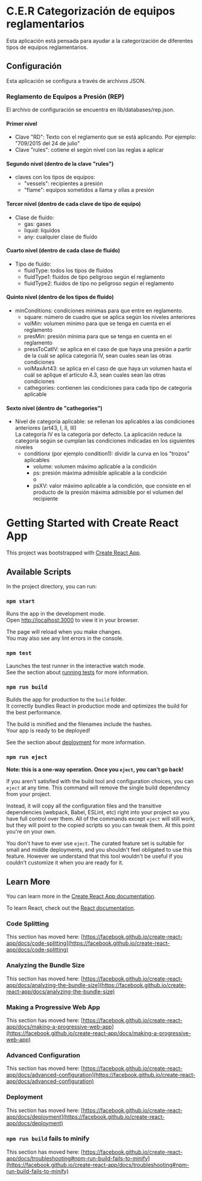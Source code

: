 # C.E.R Categorización de equipos reglamentarios

Esta aplicación está pensada para ayudar a la categorización de diferentes tipos de equipos reglamentarios.

## Configuración

Esta aplicación se configura a través de archivos JSON.

### Reglamento de Equipos a Presión (REP)

El archivo de configuración se encuentra en lib/databases/rep.json.

#### Primer nivel

- Clave "RD": Texto con el reglamento que se está aplicando. Por ejemplo: "709/2015 del 24 de julio"
- Clave "rules": cotiene el según nivel con las reglas a aplicar

#### Segundo nivel (dentro de la clave "rules")

- claves con los tipos de equipos:
  - "vessels": recipientes a presión
  - "flame": equipos sometidos a llama y ollas a presión

#### Tercer nivel (dentro de cada clave de tipo de equipo)

- Clase de fluído:
  - gas: gases
  - liquid: líquidos
  - any: cualquier clase de fluído

#### Cuarto nivel (dentro de cada clase de fluído)

- Tipo de fluído:
  - fluidType: todos los tipos de fluídos
  - fluidType1: fluidos de tipo peligroso según el reglamento
  - fluidType2: fluidos de tipo no peligroso según el reglamento

#### Quinto nivel (dentro de los tipos de fluído)

- minConditions: condiciones mínimas para que entre en reglamento.
  - square: número de cuadro que se aplica según los niveles anteriores
  - volMin: volumen mínimo para que se tenga en cuenta en el reglamento
  - presMin: presión mínima para que se tenga en cuenta en el reglamento
  - pressToCatIV: se aplica en el caso de que haya una presión a partir de la cuál se aplica categoría IV, sean cuales sean las otras condiciones
  - volMaxArt43: se aplica en el caso de que haya un volumen hasta el cuál se aplique el artículo 4.3, sean cuales sean las otras condiciones
  - cathegories: contienen las condiciones para cada tipo de categoría aplicable

#### Sexto nivel (dentro de "cathegories")

- Nivel de categoría aplicable: se rellenan los aplicables a las condiciones anteriores (art43, I, II, III)  
  La categoría IV es la categoría por defecto. La aplicación reduce la categoría según se cumplan las condiciones indicadas en los siguientes niveles
  - condition*x* (por ejemplo condition1): dividir la curva en los "trozos" aplicables
    - volume: volumen máximo aplicable a la condición
    - ps: presión máxima admisible aplicable a la condición  
      o
    - psXV: valor máximo aplicable a la condición, que consiste en el producto de la presión máxima admisible por el volumen del recipiente

# Getting Started with Create React App

This project was bootstrapped with [Create React App](https://github.com/facebook/create-react-app).

## Available Scripts

In the project directory, you can run:

### `npm start`

Runs the app in the development mode.\
Open [http://localhost:3000](http://localhost:3000) to view it in your browser.

The page will reload when you make changes.\
You may also see any lint errors in the console.

### `npm test`

Launches the test runner in the interactive watch mode.\
See the section about [running tests](https://facebook.github.io/create-react-app/docs/running-tests) for more information.

### `npm run build`

Builds the app for production to the `build` folder.\
It correctly bundles React in production mode and optimizes the build for the best performance.

The build is minified and the filenames include the hashes.\
Your app is ready to be deployed!

See the section about [deployment](https://facebook.github.io/create-react-app/docs/deployment) for more information.

### `npm run eject`

**Note: this is a one-way operation. Once you `eject`, you can't go back!**

If you aren't satisfied with the build tool and configuration choices, you can `eject` at any time. This command will remove the single build dependency from your project.

Instead, it will copy all the configuration files and the transitive dependencies (webpack, Babel, ESLint, etc) right into your project so you have full control over them. All of the commands except `eject` will still work, but they will point to the copied scripts so you can tweak them. At this point you're on your own.

You don't have to ever use `eject`. The curated feature set is suitable for small and middle deployments, and you shouldn't feel obligated to use this feature. However we understand that this tool wouldn't be useful if you couldn't customize it when you are ready for it.

## Learn More

You can learn more in the [Create React App documentation](https://facebook.github.io/create-react-app/docs/getting-started).

To learn React, check out the [React documentation](https://reactjs.org/).

### Code Splitting

This section has moved here: [https://facebook.github.io/create-react-app/docs/code-splitting](https://facebook.github.io/create-react-app/docs/code-splitting)

### Analyzing the Bundle Size

This section has moved here: [https://facebook.github.io/create-react-app/docs/analyzing-the-bundle-size](https://facebook.github.io/create-react-app/docs/analyzing-the-bundle-size)

### Making a Progressive Web App

This section has moved here: [https://facebook.github.io/create-react-app/docs/making-a-progressive-web-app](https://facebook.github.io/create-react-app/docs/making-a-progressive-web-app)

### Advanced Configuration

This section has moved here: [https://facebook.github.io/create-react-app/docs/advanced-configuration](https://facebook.github.io/create-react-app/docs/advanced-configuration)

### Deployment

This section has moved here: [https://facebook.github.io/create-react-app/docs/deployment](https://facebook.github.io/create-react-app/docs/deployment)

### `npm run build` fails to minify

This section has moved here: [https://facebook.github.io/create-react-app/docs/troubleshooting#npm-run-build-fails-to-minify](https://facebook.github.io/create-react-app/docs/troubleshooting#npm-run-build-fails-to-minify)
